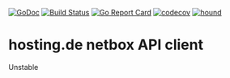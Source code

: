 [![GoDoc](https://godoc.org/github.com/hosting-de-labs/go-netbox-client?status.svg)](https://godoc.org/github.com/hosting-de-labs/go-netbox-client)
[![Build Status](https://travis-ci.com/hosting-de-labs/go-netbox-client.svg?branch=master)](https://travis-ci.com/hosting-de-labs/go-netbox-client)
[![Go Report Card](https://goreportcard.com/badge/github.com/hosting-de-labs/go-netbox-client)](https://goreportcard.com/report/github.com/hosting-de-labs/go-netbox-client)
[![codecov](https://codecov.io/gh/hosting-de-labs/go-netbox-client/branch/master/graph/badge.svg)](https://codecov.io/gh/hosting-de-labs/go-netbox-client)
[![hound](https://img.shields.io/badge/Reviewed_by-Hound-8E64B0.svg)](https://houndci.com)

# hosting.de netbox API client

Unstable
